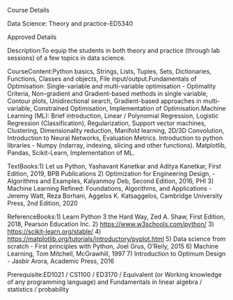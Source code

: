 Course Details

Data Science: Theory and practice-ED5340

Approved Details

Description:To equip the students in both theory and practice (through lab sessions) of a few topics in data science.

CourseContent:Python basics, Strings, Lists, Tuples, Sets, Dictionaries, Functions, Classes and objects, File input/output.Fundamentals of Optimisation: Single-variable and multi-variable optimisation - Optimality Criteria, Non-gradient and Gradient-based methods in single variable, Contour plots, Unidirectional search, Gradient-based approaches in multi-variable, Constrained Optimisation, Implementation of Optimisation.Machine Learning (ML): Brief introduction, Linear / Polynomial Regression, Logistic Regression (Classification), Regularization, Support vector machines, Clustering, Dimensionality reduction, Manifold learning, 2D/3D Convolution, Introduction to Neural Networks, Evaluation Metrics. Introduction to python libraries - Numpy (ndarray, indexing, slicing and other functions). Matplotlib, Pandas, Scikit-Learn, Implementation of ML.

TextBooks:1) Let us Python, Yashavant Kanetkar and Aditya Kanetkar, First Edition, 2019, BPB Publications 2) Optimization for Engineering Design, - Algorithms and Examples, Kalyanmoy Deb, Second Edition, 2016, PHI 3) Machine Learning Refined: Foundations, Algorithms, and Applications - Jeremy Watt, Reza Borhani, Aggelos K. Katsaggelos, Cambridge University Press, 2nd Edition, 2020 

ReferenceBooks:1) Learn Python 3 the Hard Way, Zed A. Shaw, First Edition, 2018, Pearson Education Inc. 2) https://www.w3schools.com/python/ 3) https://scikit-learn.org/stable/ 4) https://matplotlib.org/tutorials/introductory/pyplot.html 5) Data science from scratch - First principles with Python, Joel Grus, O’Reily, 2015 6) Machine Learning, Tom Mitchell, McGrawhill, 1997 7) Introduction to Optimum Design - Jasbir Arora, Academic Press, 2016

Prerequisite:ED1021 / CS1100 / ED3170 / Equivalent (or Working knowledge of any programming language) and Fundamentals in linear algebra / statistics / probability
